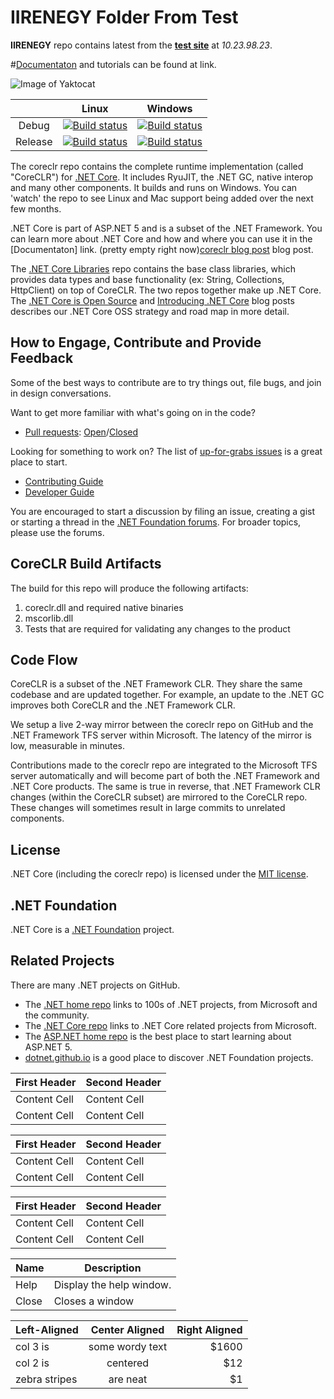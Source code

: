 # IIRENEGY Folder From Test 

**IIRENEGY** repo contains latest from the **[test site](http://google.com)** at *10.23.98.23*.


#[Documentaton](http://github.com/dotnet/core) and tutorials can be found at link.

![Image of Yaktocat](http://wwwtest.industrialinfo.com/iirenergy/natgas/index.jsp?scheme=natgas)


|   |Linux|Windows|
|:-:|:-:|:-:|
|Debug|[![Build status](http://dotnet-ci.cloudapp.net/job/dotnet_coreclr_linux_debug/badge/icon)](http://dotnet-ci.cloudapp.net/job/dotnet_coreclr_linux_debug/)|[![Build status](http://dotnet-ci.cloudapp.net/job/dotnet_coreclr_windows_debug/badge/icon)](http://dotnet-ci.cloudapp.net/job/dotnet_coreclr_windows_debug/)|
|Release|[![Build status](http://dotnet-ci.cloudapp.net/job/dotnet_coreclr_linux_release/badge/icon)](http://dotnet-ci.cloudapp.net/job/dotnet_coreclr_linux_release/)|[![Build status](http://dotnet-ci.cloudapp.net/job/dotnet_coreclr_windows_release/badge/icon)](http://dotnet-ci.cloudapp.net/job/dotnet_coreclr_windows_release/)|

The coreclr repo contains the complete runtime implementation (called "CoreCLR") for [.NET Core](http://github.com/dotnet/core). It includes RyuJIT, the .NET GC, native interop and many other components. It builds and runs on Windows. You can 'watch' the repo to see Linux and Mac support being added over the next few months.

.NET Core is part of ASP.NET 5 and is a subset of the .NET Framework. You can learn more about .NET Core and how and where you can use it in the [Documentaton] link. (pretty empty right now)[coreclr blog post] blog post. 

The [.NET Core Libraries][corefx] repo contains the base class libraries, which provides data types and base functionality (ex: String, Collections, HttpClient) on top of CoreCLR. The two repos together make up .NET Core. The [.NET Core is Open Source][.NET Core oss] and [Introducing .NET Core][Introducing .NET Core] blog posts describes our .NET Core OSS strategy and road map in more detail.

## How to Engage, Contribute and Provide Feedback

Some of the best ways to contribute are to try things out, file bugs, and join in design conversations. 

Want to get more familiar with what's going on in the code?
* [Pull requests](https://github.com/dotnet/coreclr/pulls): [Open](https://github.com/dotnet/coreclr/pulls?q=is%3Aopen+is%3Apr)/[Closed](https://github.com/dotnet/coreclr/pulls?q=is%3Apr+is%3Aclosed)

Looking for something to work on? The list of [up-for-grabs issues](https://github.com/dotnet/coreclr/issues?q=is%3Aopen+is%3Aissue+label%3Aup-for-grabs) is a great place to start.

* [Contributing Guide][Contributing Guide]
* [Developer Guide]

You are encouraged to start a discussion by filing an issue, creating a
gist or starting a thread in the [.NET Foundation forums]. For broader topics, please use the forums.

[Contributing Guide]: https://github.com/dotnet/coreclr/wiki/Contributing
[Developer Guide]: https://github.com/dotnet/coreclr/wiki/Developer-Guide

[.NET Foundation forums]: http://forums.dotnetfoundation.org/

## CoreCLR Build Artifacts
The build for this repo will produce the following artifacts:

1. coreclr.dll and required native binaries
2. mscorlib.dll
3. Tests that are required for validating any changes to the product

## Code Flow
CoreCLR is a subset of the .NET Framework CLR. They share the same codebase and are updated together. For example, an update to the .NET GC improves both CoreCLR and the .NET Framework CLR.

We setup a live 2-way mirror between the coreclr repo on GitHub and the .NET Framework TFS server within Microsoft. The latency of the mirror is low, measurable in minutes.

Contributions made to the coreclr repo are integrated to the Microsoft TFS server automatically and will become part of both the .NET Framework and .NET Core products. The same is true in reverse, that .NET Framework CLR changes (within the CoreCLR subset) are mirrored to the CoreCLR repo. These changes will sometimes result in large commits to unrelated components.

## License

.NET Core (including the coreclr repo) is licensed under the [MIT license](LICENSE.TXT).

## .NET Foundation

.NET Core is a [.NET Foundation](http://www.dotnetfoundation.org/projects) project.

## Related Projects
There are many .NET projects on GitHub.

- The
[.NET home repo](https://github.com/Microsoft/dotnet) links to 100s of .NET projects, from Microsoft and the community.
- The [.NET Core repo](https://github.com/dotnet/core) links to .NET Core related projects from Microsoft.
- The [ASP.NET home repo](https://github.com/aspnet/home) is the best place to start learning about ASP.NET 5.
- [dotnet.github.io](http://dotnet.github.io) is a good place to discover .NET Foundation projects.

[.NET Core oss]: http://blogs.msdn.com/b/dotnet/archive/2014/11/12/net-core-is-open-source.aspx
[Introducing .NET Core]: http://blogs.msdn.com/b/dotnet/archive/2014/12/04/introducing-net-core.aspx
[coreclr blog post]: http://blogs.msdn.com/b/dotnet/archive/2015/02/03/coreclr-is-now-open-source.aspx
[corefx]: http://github.com/dotnet/corefx
[coreclr]: http://github.com/dotnet/coreclr


| First Header  | Second Header |
| ------------- | ------------- |
| Content Cell  | Content Cell  |
| Content Cell  | Content Cell  |

First Header  | Second Header
------------- | -------------
Content Cell  | Content Cell
Content Cell  | Content Cell


| First Header  | Second Header |
| ------------- | ------------- |
| Content Cell  | Content Cell  |
| Content Cell  | Content Cell  |

| Name | Description          |
| ------------- | ----------- |
| Help      | Display the help window.|
| Close     | Closes a window     |


| Left-Aligned  | Center Aligned  | Right Aligned |
| :------------ |:---------------:| -----:|
| col 3 is      | some wordy text | $1600 |
| col 2 is      | centered        |   $12 |
| zebra stripes | are neat        |    $1 |
